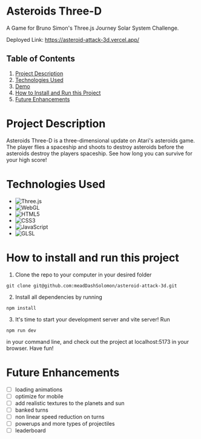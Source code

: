 # Asteroids Three-D

A Game for Bruno Simon's Three.js Journey Solar System Challenge.

Deployed Link: https://asteroid-attack-3d.vercel.app/

## Table of Contents

1. [Project Description](#project-description)
2. [Technologies Used](#technologies-used)
3. [Demo](#demo)
4. [How to Install and Run this Project](#how-to-install-and-run-this-project)
5. [Future Enhancements](#future-enhancements)

# Project Description

Asteroids Three-D is a three-dimensional update on Atari's asteroids game. The player flies a spaceship and shoots to destroy asteroids before the asteroids destroy the players spaceship. See how long you can survive for your high score!

# Technologies Used

- ![Three.js](https://img.shields.io/badge/three.js-black?style=for-the-badge&logo=three.js&logoColor=white)
- ![WebGL](https://img.shields.io/badge/webgl-%23780100.svg?style=for-the-badge&logo=webgl&logoColor=white)
- ![HTML5](https://img.shields.io/badge/html5-%23E34F26.svg?style=for-the-badge&logo=html5&logoColor=white)
- ![CSS3](https://img.shields.io/badge/css3-%231572B6.svg?style=for-the-badge&logo=css3&logoColor=white)
- ![JavaScript](https://img.shields.io/badge/javascript-%23F7DF1E.svg?style=for-the-badge&logo=javascript&logoColor=black)
- ![GLSL](https://img.shields.io/badge/GLSL-%23FFFFFF.svg?style=for-the-badge&logo=opengl&logoColor=black)

# How to install and run this project

1. Clone the repo to your computer in your desired folder

`git clone git@github.com:meadDashSolomon/asteroid-attack-3d.git`

2. Install all dependencies by running

`npm install`

3. It's time to start your development server and vite server! Run

`npm run dev`

in your command line, and check out the project at localhost:5173 in your browser. Have fun!

# Future Enhancements

- [ ] loading animations
- [ ] optimize for mobile
- [ ] add realistic textures to the planets and sun
- [ ] banked turns
- [ ] non linear speed reduction on turns
- [ ] powerups and more types of projectiles
- [ ] leaderboard
